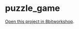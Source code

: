 puzzle_game
=====

[Open this project in 8bitworkshop](http://8bitworkshop.com/redir.html?platform=nes&githubURL=https%3A%2F%2Fgithub.com%2FGabrielPGarcia%2Fpuzzle_game&file=puzzle_game.c).
